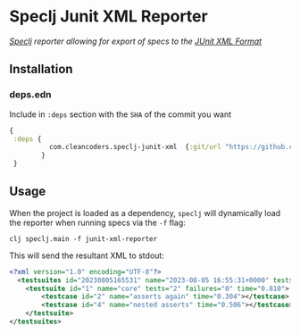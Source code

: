# Speclj Junit XML Reporter

*[Speclj](https://github.com/slagyr/speclj) reporter allowing for export of specs to the [JUnit XML Format](https://www.ibm.com/docs/en/developer-for-zos/14.1?topic=formats-junit-xml-format)*

## Installation

### deps.edn
Include in `:deps` section with the `SHA` of the commit you want
```clojure
{
 :deps {
          com.cleancoders.speclj-junit-xml  {:git/url "https://github.com/cleancoders/speclj-junit-xml" :git/sha "[latest-commit-sha]"}
        }
 }
```

## Usage

When the project is loaded as a dependency, `speclj` will dynamically load the reporter when running specs via the `-f` flag:

```shell
clj speclj.main -f junit-xml-reporter
```

This will send the resultant XML to stdout:

```xml
<?xml version="1.0" encoding="UTF-8"?>
  <testsuites id="20230805165531" name="2023-08-05 16:55:31+0000" tests="2" failures="0" time="0.810">
    <testsuite id="1" name="core" tests="2" failures="0" time="0.810">
        <testcase id="2" name="asserts again" time="0.304"></testcase>
        <testcase id="4" name="nested asserts" time="0.506"></testcase>
    </testsuite>
</testsuites>
```